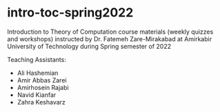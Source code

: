 # intro-toc-spring2022
Introduction to Theory of Computation course materials (weekly quizzes and workshops) instructed by Dr. Fatemeh Zare-Mirakabad at Amirkabir University of Technology during Spring semester of 2022

Teaching Assistants:
+ Ali Hashemian
+ Amir Abbas Zarei
+ Amirhosein Rajabi
+ Navid Kianfar
+ Zahra Keshavarz

